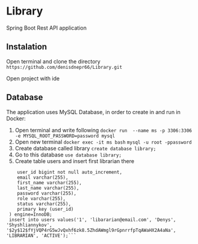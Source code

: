 # Library
Spring Boot Rest API application 

## Instalation
Open terminal and clone the directory
```https://github.com/denisdnepr66/Library.git```

Open project with ide

## Database

The application uses MySQL Database, in order to create in and run in Docker:
1. Open terminal and write following
```docker run  --name ms -p 3306:3306 -e MYSQL_ROOT_PASSWORD=password mysql```
2. Open new terminal
```docker exec -it ms bash```
```mysql -u root -ppassword```
3. Create database called library
```create database library;```
4. Go to this database
```use database library;```
5. Create table users and insert first librarian there

```create table users (
	user_id bigint not null auto_increment,
    email varchar(255),
    first_name varchar(255),
    last_name varchar(255),
    password varchar(255),
    role varchar(255),
    status varchar(255),
    primary key (user_id)
 ) engine=InnoDB;
 insert into users values('1', 'libararian@email.com', 'Denys', 'Shyshliannykov', '$2y$12$fYjVQP4rG5wJvQxhf6zk8.5ZhdAWmgl9rGpnrrfpTqAWaHX2A4aNa', 'LIBRARIAN', 'ACTIVE');```
